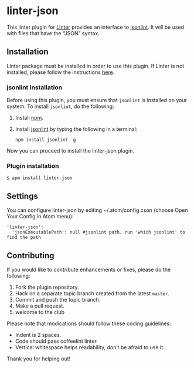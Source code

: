 linter-json
=========================

This linter plugin for [Linter](https://github.com/AtomLinter/Linter) provides an interface to [jsonlint](https://github.com/zaach/jsonlint). It will be used with files that have the “JSON” syntax.

## Installation
Linter package must be installed in order to use this plugin. If Linter is not installed, please follow the instructions [here](https://github.com/AtomLinter/Linter).

### jsonlint installation
Before using this plugin, you must ensure that `jsonlint` is installed on your system. To install `jsonlint`, do the following:

1. Install [npm](http://howtonode.org/introduction-to-npm).

2. Install [jsonlint](https://github.com/zaach/jsonlint) by typing the following in a terminal:
   ```
   npm install jsonlint -g
   ```

Now you can proceed to install the linter-json plugin.

### Plugin installation
```
$ apm install linter-json
```

## Settings
You can configure linter-json by editing ~/.atom/config.cson (choose Open Your Config in Atom menu):
```
'linter-json':
  'jsonExecutablePath': null #jsonlint path. run 'which jsonlint' to find the path
```

## Contributing
If you would like to contribute enhancements or fixes, please do the following:

1. Fork the plugin repository.
1. Hack on a separate topic branch created from the latest `master`.
1. Commit and push the topic branch.
1. Make a pull request.
1. welcome to the club

Please note that modications should follow these coding guidelines:

- Indent is 2 spaces.
- Code should pass coffeelint linter.
- Vertical whitespace helps readability, don’t be afraid to use it.

Thank you for helping out!
